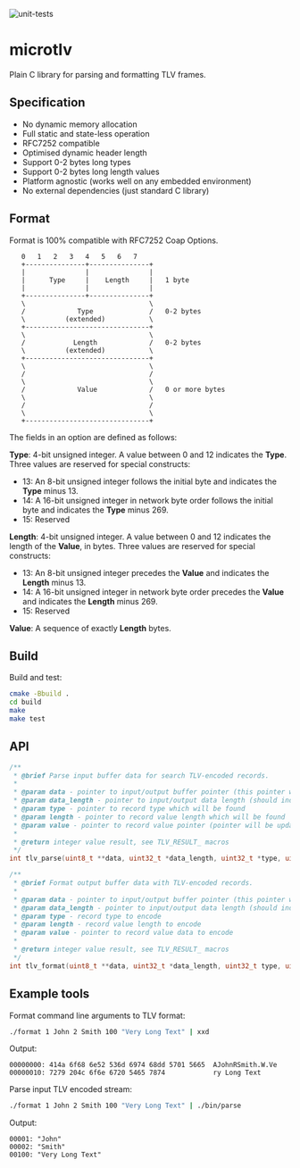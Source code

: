 ![unit-tests](https://github.com/marcinbor85/microtlv/actions/workflows/unit-tests.yml/badge.svg)
# microtlv
Plain C library for parsing and formatting TLV frames.

## Specification
- No dynamic memory allocation
- Full static and state-less operation
- RFC7252 compatible
- Optimised dynamic header length
- Support 0-2 bytes long types
- Support 0-2 bytes long length values
- Platform agnostic (works well on any embedded environment)
- No external dependencies (just standard C library)


## Format
Format is 100% compatible with RFC7252 Coap Options.

```
   0   1   2   3   4   5   6   7
   +---------------+---------------+
   |               |               |
   |      Type     |    Length     |   1 byte
   |               |               |
   +---------------+---------------+
   \                               \
   /             Type              /   0-2 bytes
   \          (extended)           \
   +-------------------------------+
   \                               \
   /            Length             /   0-2 bytes
   \          (extended)           \
   +-------------------------------+
   \                               \
   /                               /
   \                               \
   /             Value             /   0 or more bytes
   \                               \
   /                               /
   \                               \
   +-------------------------------+
```

The fields in an option are defined as follows:

**Type**:  4-bit unsigned integer.  A value between 0 and 12 indicates the **Type**. Three values are reserved for special constructs:

- 13:  An 8-bit unsigned integer follows the initial byte and indicates the **Type** minus 13.
- 14:  A 16-bit unsigned integer in network byte order follows the initial byte and indicates the **Type** minus 269.
- 15:  Reserved


**Length**:  4-bit unsigned integer.  A value between 0 and 12 indicates the length of the **Value**, in bytes. Three values
are reserved for special constructs:

- 13:  An 8-bit unsigned integer precedes the **Value** and indicates the **Length** minus 13.
- 14:  A 16-bit unsigned integer in network byte order precedes the **Value** and indicates the **Length** minus 269.
- 15:  Reserved

**Value**:  A sequence of exactly **Length** bytes.


## Build

Build and test:

```sh
cmake -Bbuild .
cd build
make
make test
```

## API

```c
/**
 * @brief Parse input buffer data for search TLV-encoded records.
 * 
 * @param data - pointer to input/output buffer pointer (this pointer will be changed during parsing)
 * @param data_length - pointer to input/output data length (should indicate how many bytes left in the buffer)
 * @param type - pointer to record type which will be found
 * @param length - pointer to record value length which will be found
 * @param value - pointer to record value pointer (pointer will be updated without copy data)
 * 
 * @return integer value result, see TLV_RESULT_ macros
 */
int tlv_parse(uint8_t **data, uint32_t *data_length, uint32_t *type, uint32_t *length, uint8_t **value);

/**
 * @brief Format output buffer data with TLV-encoded records.
 * 
 * @param data - pointer to input/output buffer pointer (this pointer will be changed during parsing)
 * @param data_length - pointer to input/output data length (should indicate how many bytes left in the buffer)
 * @param type - record type to encode
 * @param length - record value length to encode
 * @param value - pointer to record value data to encode
 * 
 * @return integer value result, see TLV_RESULT_ macros
 */
int tlv_format(uint8_t **data, uint32_t *data_length, uint32_t type, uint32_t length, uint8_t *value);
```

## Example tools

Format command line arguments to TLV format:
```sh
./format 1 John 2 Smith 100 "Very Long Text" | xxd
```
Output:
```
00000000: 414a 6f68 6e52 536d 6974 68dd 5701 5665  AJohnRSmith.W.Ve
00000010: 7279 204c 6f6e 6720 5465 7874            ry Long Text
```

Parse input TLV encoded stream:
```sh
./format 1 John 2 Smith 100 "Very Long Text" | ./bin/parse
```
Output:
```
00001: "John"
00002: "Smith"
00100: "Very Long Text"
```
